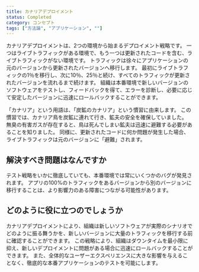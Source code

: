 ```yaml
---
title: カナリアデプロイメント
status: Completed
category: コンセプト
tags: ["方法論", "アプリケーション", ""]
---
```


カナリアデプロイメントは、2つの環境から始まるデプロイメント戦略です。
一つはライブトラフィックがある環境で、もう一つは更新されたコードを含む、ライブトラフィックがない環境です。
トラフィックは徐々にアプリケーションの元のバージョンから更新されたバージョンへ移行します。
最初にライブトラフィックの1％を移行し、次に10％、25％と続け、すべてのトラフィックが更新されたバージョンを流れるまで続けます。
組織は本番環境で新しいバージョンのソフトウェアをテストし、フィードバックを得て、エラーを診断し、必要に応じて安定したバージョンに迅速にロールバックすることができます。

「カナリア」という用語は、「炭鉱のカナリア」という慣習に由来します。
この慣習では、カナリア鳥を炭鉱に連れて行き、鉱夫の安全を確保していました。
無臭の有害ガスが存在すると、鳥は死んでしまい鉱夫は迅速に避難する必要があることを知りました。
同様に、更新されたコードに何か問題が発生した場合、ライブトラフィックは元のバージョンに「避難」されます。

## 解決すべき問題はなんですか

テスト戦略をいかに徹底していても、本番環境では常にいくつかのバグが発見されます。
アプリの100%のトラフィックをあるバージョンから別のバージョンに移行することは、より影響力のある障害につながる可能性があります。

## どのように役に立つのでしょうか

カナリアデプロイメントにより、組織は新しいソフトウェアが実際のシナリオでどのように振る舞うかを、新しいバージョンに大量のトラフィックを移行する前に確認することができます。
この戦略により、組織はダウンタイムを最小限に抑え、新しいデプロイメントに問題がある場合に迅速にロールバックすることができます。
また、全体的なユーザーエクスペリエンスに大きな影響を与えることなく、徹底的な本番アプリケーションのテストを可能にします。
